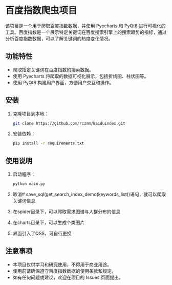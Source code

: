 # 百度指数爬虫项目

该项目是一个用于爬取百度指数数据，并使用 Pyecharts 和 PyQt6 进行可视化的工具。百度指数是一个展示特定关键词在百度搜索引擎上的搜索趋势的指标，通过分析百度指数数据，可以了解关键词的热度变化情况。

## 功能特性

- 爬取指定关键词在百度指数的搜索数据。
- 使用 Pyecharts 将爬取的数据可视化展示，包括折线图、柱状图等。
- 使用 PyQt6 构建用户界面，方便用户交互和操作。

## 安装

1. 克隆项目到本地：

    ```bash
    git clone https://github.com/rczmm/BaiduIndex.git
    ```

2. 安装依赖：

    ```bash
    pip install -r requirements.txt
    ```

## 使用说明

1. 启动程序：

    ```bash
    python main.py
    ```

2. 取消# save_sql(get_search_index_demo(keywords_list))语句，就可以爬取关键词信息
3. 在spider目录下，可以爬取需求图谱与人群分布的信息
4. 在charts目录下，可以生成个类图片
5. 界面引入了QSS，可自行更换

## 注意事项

- 本项目仅供学习和研究使用，不得用于商业用途。
- 使用前请确保遵守百度指数数据的使用条款和规定。
- 如有任何问题或建议，欢迎在项目的 Issues 页面提出。


